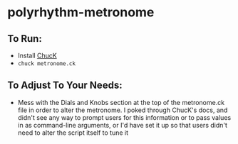 # polyrhythm-metronome

## To Run:
- Install [ChucK](https://chuck.cs.princeton.edu/)
- `chuck metronome.ck`

## To Adjust To Your Needs:
- Mess with the Dials and Knobs section at the top of the metronome.ck file in order to alter the metronome. I poked through ChucK's docs, and didn't see any way to prompt users for this information or to pass values in as command-line arguments, or I'd have set it up so that users didn't need to alter the script itself to tune it
